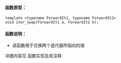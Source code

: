 
#### 函数原型：
```
template <typename ForwardIt1, typename ForwardIt2>
void iter_swap(ForwardIt1 a, ForwardIt2 b);
```

#### 函数说明：
* 该函数用于交换两个迭代器所指向的值

详细内容见 函数实现及其注释

